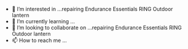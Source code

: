 
- 👀 I’m interested in ...repairing Endurance Essentials RING Outdoor lantern
- 🌱 I’m currently learning ...
- 💞️ I’m looking to collaborate on ...repairing Endurance Essentials RING Outdoor lantern
- 📫 How to reach me ...

<!---
Kieran-Metcalf/Kieran-Metcalf is a ✨ special ✨ repository because its `README.md` (this file) appears on your GitHub profile.
You can click the Preview link to take a look at your changes.
--->
